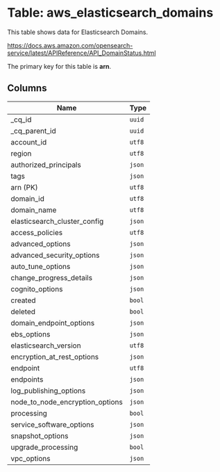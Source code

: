 # Table: aws_elasticsearch_domains

This table shows data for Elasticsearch Domains.

https://docs.aws.amazon.com/opensearch-service/latest/APIReference/API_DomainStatus.html

The primary key for this table is **arn**.

## Columns

| Name          | Type          |
| ------------- | ------------- |
|_cq_id|`uuid`|
|_cq_parent_id|`uuid`|
|account_id|`utf8`|
|region|`utf8`|
|authorized_principals|`json`|
|tags|`json`|
|arn (PK)|`utf8`|
|domain_id|`utf8`|
|domain_name|`utf8`|
|elasticsearch_cluster_config|`json`|
|access_policies|`utf8`|
|advanced_options|`json`|
|advanced_security_options|`json`|
|auto_tune_options|`json`|
|change_progress_details|`json`|
|cognito_options|`json`|
|created|`bool`|
|deleted|`bool`|
|domain_endpoint_options|`json`|
|ebs_options|`json`|
|elasticsearch_version|`utf8`|
|encryption_at_rest_options|`json`|
|endpoint|`utf8`|
|endpoints|`json`|
|log_publishing_options|`json`|
|node_to_node_encryption_options|`json`|
|processing|`bool`|
|service_software_options|`json`|
|snapshot_options|`json`|
|upgrade_processing|`bool`|
|vpc_options|`json`|